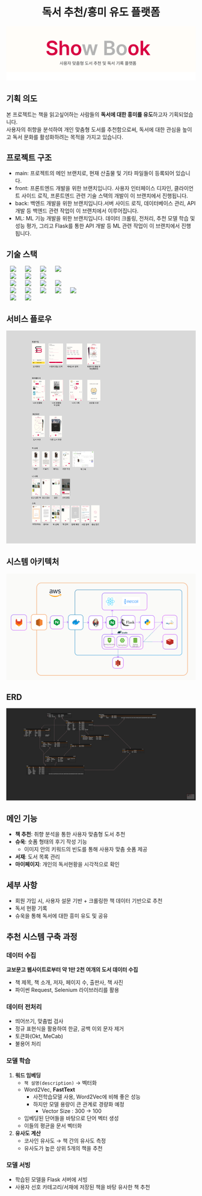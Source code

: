 <div align="center">
  <h1>독서 추천/흥미 유도 플랫폼</h1>
</div>

![showbook](ShowBook.png)

## 기획 의도

본 프로젝트는 책을 읽고싶어하는 사람들의 **독서에 대한 흥미를 유도**하고자 기획되었습니다. <br>
사용자의 취향을 분석하여 개인 맞춤형 도서를 추천함으로써, 독서에 대한 관심을 높이고 독서 문화를 활성화하려는 목적을 가지고 있습니다.


## 프로젝트 구조

- main: 프로젝트의 메인 브랜치로, 현재 산출물 및 기타 파일들이 등록되어 있습니다.
- front: 프론트엔드 개발을 위한 브랜치입니다. 사용자 인터페이스 디자인, 클라이언트 사이드 로직, 프론트엔드 관련 기술 스택의 개발이 이 브랜치에서 진행됩니다.
- back: 백엔드 개발을 위한 브랜치입니다.서버 사이드 로직, 데이터베이스 관리, API 개발 등 백엔드 관련 작업이 이 브랜치에서 이루어집니다.
- ML: ML 기능 개발을 위한 브랜치입니다. 데이터 크롤링, 전처리, 추천 모델 학습 및 성능 평가, 그리고 Flask를 통한 API 개발 등 ML 관련 작업이 이 브랜치에서 진행됩니다.

## 기술 스택
<img src="https://img.shields.io/badge/Java-007396?style=for-the-badge&logo=Java&logoColor=#007396" style="height : auto; margin-left : 10px; margin-right : 10px;" /> 
<img src="https://img.shields.io/badge/Spring Boot-6DB33F?style=for-the-badge&logo=Spring Boot&logoColor=white" style="height : auto; margin-left : 10px; margin-right : 10px;" /> 
<img src="https://img.shields.io/badge/JSON Web Tokens-000000?style=for-the-badge&logo=JSON Web Tokens&logoColor=white"  style="height : auto; margin-left : 10px; margin-right : 10px;"/> 
<img src="https://img.shields.io/badge/Spring Security-6DB33F?style=for-the-badge&logo=Spring Security&logoColor=white" style="height : auto; margin-left : 10px; margin-right : 10px;"/> 
<br>
<img src="https://img.shields.io/badge/react-%2320232a.svg?style=for-the-badge&logo=react&logoColor=%2361DAFB" style="height : auto; margin-left : 10px; margin-right : 10px;"/> 
<img src="https://img.shields.io/badge/javascript-F7DF1E?style=for-the-badge&logo=javascript&logoColor=black" style="height : auto; margin-left : 10px; margin-right : 10px;"/> 
<img src="https://img.shields.io/badge/Node.js-339939?style=for-the-badge&logo=Node.js&logoColor=white" style="height : auto; margin-left : 10px; margin-right : 10px;"> 
<br>
<img src="https://img.shields.io/badge/Amazon EC2-F38020?style=for-the-badge&logo=Amazon EC2&logoColor=white" style="height : auto; margin-left : 10px; margin-right : 10px;"/>
<img src="https://img.shields.io/badge/Amazon S3-569A31?style=for-the-badge&logo=Amazon S3&logoColor=white" style="height : auto; margin-left : 10px; margin-right : 10px;"/>
<img src="https://img.shields.io/badge/mysql-4479A1.svg?style=for-the-badge&logo=mysql&logoColor=white" style="height : auto; margin-left : 10px; margin-right : 10px;"/>
<img src="https://img.shields.io/badge/redis-%23DD0031.svg?style=for-the-badge&logo=redis&logoColor=white" style="height : auto; margin-left : 10px; margin-right : 10px;"/>
<br>
<img src="https://img.shields.io/badge/Gradle-02303A?style=for-the-badge&logo=Gradle&logoColor=white" style="height : auto; margin-left : 10px; margin-right : 10px;"/> 
<img src="https://img.shields.io/badge/Nginx-009639?style=for-the-badge&logo=NGINX&logoColor=white" style="height : auto; margin-left : 10px; margin-right : 10px;"/> 
<img src="https://img.shields.io/badge/Docker-2496ED?style=for-the-badge&logo=Docker&logoColor=white" style="height : auto; margin-left : 10px; margin-right : 10px;"/> 
<img src="https://img.shields.io/badge/Jenkins-D24939?style=for-the-badge&logo=Jenkins&logoColor=white" style="height : auto; margin-left : 10px; margin-right : 10px;"/> 
<img src="https://img.shields.io/badge/Ubuntu-E95420?style=for-the-badge&logo=Ubuntu&logoColor=white" style="height : auto; margin-left : 10px; margin-right : 10px;"/>
<br>
<img src="https://img.shields.io/badge/Jira-0052CC?style=for-the-badge&logo=Jira&logoColor=white" style="height : auto; margin-left : 10px; margin-right : 10px;"/> 
<img src="https://img.shields.io/badge/GitLab-FCA121?style=for-the-badge&logo=GitLab&logoColor=white" style="height : auto; margin-left : 10px; margin-right : 10px;"/> 
<br/>

## 서비스 플로우
<img src="exec/서비스_플로우.png">

## 시스템 아키텍처
<img src="exec/시스템_아키텍쳐.png">

## ERD
<img src="exec/Showbook_ERD.png">

## 메인 기능

- **책 추천**: 취향 분석을 통한 사용자 맞춤형 도서 추천
- **슈욱**: 숏폼 형태의 후기 작성 기능
  - 이미지 안의 키워드의 빈도를 통해 사용자 맞춤 숏폼 제공
- **서재**: 도서 목록 관리
- **마이페이지**: 개인의 독서현황을 시각적으로 확인

## 세부 사항

- 회원 가입 시, 사용자 설문 기반 + 크롤링한 책 데이터 기반으로 추천
- 독서 현황 기록
- 슈욱을 통해 독서에 대한 흥미 유도 및 공유

## 추천 시스템 구축 과정

### 데이터 수집

**교보문고 웹사이트로부터 약 1만 2천 여개의 도서 데이터 수집**
- 책 제목, 책 소개, 저자, 페이지 수, 출판사, 책 사진
- 파이썬 Request, Selenium 라이브러리를 활용

### 데이터 전처리
- 띄어쓰기, 맞춤법 검사
- 정규 표현식을 활용하여 한글, 공백 이외 문자 제거
- 토큰화(Okt, MeCab)
- 불용어 처리

### 모델 학습

1. **워드 임베딩**
   - `책 설명(description)` → 벡터화
   - Word2Vec, **FastText**
     - 사전학습모델 사용, Word2Vec에 비해 좋은 성능
     - 하지만 모델 용량이 큰 관계로 경량화 예정
       - Vector Size : 300 → 100
   - 임베딩된 단어들을 바탕으로 단어 벡터 생성
   - 이들의 평균을 문서 벡터화
2. **유사도 계산**
   - 코사인 유사도 → 책 간의 유사도 측정
   - 유사도가 높은 상위 5개의 책을 추천

### 모델 서빙
- 학습된 모델을 Flask 서버에 서빙
- 사용자 선호 카테고리/서재에 저장된 책을 바탕 유사한 책 추천